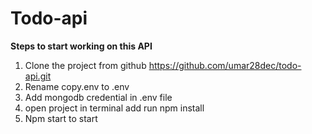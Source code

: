 # Todo-api
**Steps to start working on this API**
1. Clone the project from github https://github.com/umar28dec/todo-api.git
2. Rename copy.env to .env
3. Add mongodb credential in .env file
4. open project in terminal add run npm install
5. Npm start to start

